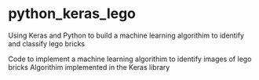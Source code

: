 # python_keras_lego
Using Keras and Python to build a machine learning algorithim to identify and classify lego bricks

Code to implement a machine learning algorithim to identify images of lego bricks
Algorithim implemented in the Keras library
